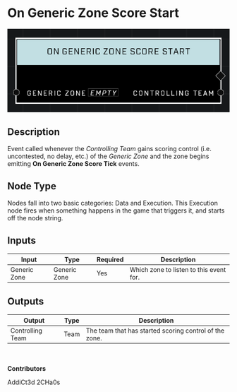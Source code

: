 # On Generic Zone Score Start
![](../../../.gitbook/assets/on-generic-zone-score-start.png)
## Description
Event called whenever the *Controlling Team* gains scoring control (i.e. uncontested, no delay, etc.) of the *Generic Zone* and the zone begins emitting **On Generic Zone Score Tick** events.

## Node Type
Nodes fall into two basic categories: Data and Execution. This Execution node fires when something happens in the game that triggers it, and starts off the node string.

## Inputs
| Input | Type | Required | Description |
|------------------|------------------|----------|--------------------------------------------------------------|
| Generic Zone | Generic Zone | Yes | Which zone to listen to this event for. |

## Outputs
| Output | Type | Description |
|------------------|------------------|--------------------------------------------------------------|
| Controlling Team | Team | The team that has started scoring control of the zone.|

\
\
**Contributors**

AddiCt3d 2CHa0s

